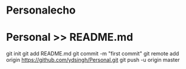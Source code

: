 # Personalecho 
# Personal >> README.md
git init
git add README.md
git commit -m "first commit"
git remote add origin https://github.com/ydsingh/Personal.git
git push -u origin master
